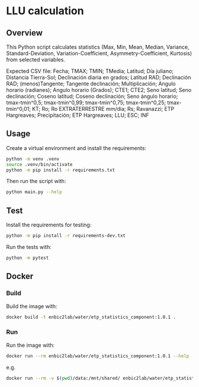 # LLU calculation

## Overview
This Python script calculates statistics (Max, Min, Mean, Median, Variance, Standard-Deviation, Variation-Coefficient, Asymmetry-Coefficient, Kurtosis) from selected variables.

Expected CSV file:
Fecha;
TMAX;
TMIN;
TMedia;
Latitud;
Día juliano;
Distancia Tierra-Sol;
Declinación diaria en grados;
Latitud RAD;
Declinación RAD;
(menos)Tangente;
Tangente declinación;
Multiplicación;
Angulo horario (radianes);
Angulo horario (Grados);
CTE1;
CTE2;
Seno latitud;
Seno declinación;
Coseno latitud;
Coseno declinación;
Seno ángulo horario;
tmax-tmin^0,5;
tmax-tmin^0,99;
tmax-tmin^0,75;
tmax-tmin^0,25;
tmax-tmin^0,01;
KT;
Ro;
Ro EXTRATERRESTRE mm/dia;
Rs;
Ravanazzi;
ETP Hargreaves;
Precipitación;
ETP Hargreaves;
LLU;
ESC;
INF

## Usage
Create a virtual environment and install the requirements:

```sh
python -m venv .venv
source .venv/bin/activate
python -m pip install -r requirements.txt
```

Then run the script with:
```sh
python main.py --help
```

## Test
Install the requirements for testing:
```sh
python -m pip install -r requirements-dev.txt
```
Run the tests with:

```sh
python -m pytest
```
## Docker

### Build
Build the image with:

```sh
docker build -t enbic2lab/water/etp_statistics_component:1.0.1 .
```

### Run
Run the image with:

```sh
docker run --rm enbic2lab/water/etp_statistics_component:1.0.1 --help
```

e.g.
```sh
docker run --rm -v $(pwd)/data:/mnt/shared/ enbic2lab/water/etp_statistics_component:1.0.1 --filepath /mnt/shared/input.csv --delimiter ";" --start-year 2008 --end-year 2011 --hydrological-year "True" --variables-list "TMAX,TMIN,Latitud,TMedia,Distancia Tierra-Sol,Declinación diaria en grados" --metrics-list "Max,Min,Mean,Median,Range" --output "/mnt/shared/output.csv"
```